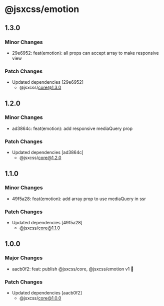 # @jsxcss/emotion

## 1.3.0

### Minor Changes

- 29e6952: feat(emotion): all props can accept array to make responsive view

### Patch Changes

- Updated dependencies [29e6952]
  - @jsxcss/core@1.3.0

## 1.2.0

### Minor Changes

- ad3864c: feat(emotion): add responsive mediaQuery prop

### Patch Changes

- Updated dependencies [ad3864c]
  - @jsxcss/core@1.2.0

## 1.1.0

### Minor Changes

- 49f5a28: feat(emotion): add array prop to use mediaQuery in ssr

### Patch Changes

- Updated dependencies [49f5a28]
  - @jsxcss/core@1.1.0

## 1.0.0

### Major Changes

- aacb0f2: feat: publish @jsxcss/core, @jsxcss/emotion v1 🚀

### Patch Changes

- Updated dependencies [aacb0f2]
  - @jsxcss/core@1.0.0
